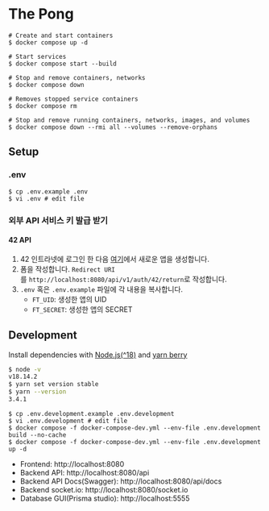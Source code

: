 # The Pong

```shell
# Create and start containers
$ docker compose up -d

# Start services
$ docker compose start --build

# Stop and remove containers, networks
$ docker compose down

# Removes stopped service containers
$ docker compose rm

# Stop and remove running containers, networks, images, and volumes
$ docker compose down --rmi all --volumes --remove-orphans
```

## Setup

### .env

```shell
$ cp .env.example .env
$ vi .env # edit file
```

### 외부 API 서비스 키 발급 받기

#### 42 API

1. 42 인트라넷에 로그인 한 다음 [여기](https://profile.intra.42.fr/oauth/applications/new)에서 새로운 앱을 생성합니다.
2. 폼을 작성합니다. `Redirect URI`를 `http://localhost:8080/api/v1/auth/42/return`로 작성합니다.
3. `.env` 혹은 `.env.example` 파일에 각 내용을 복사합니다.
   - `FT_UID`: 생성한 앱의 UID
   - `FT_SECRET`: 생성한 앱의 SECRET

## Development

Install dependencies with [Node.js(^18)](https://nodejs.org/) and [yarn berry](https://yarnpkg.com/getting-started/install)

```bash
$ node -v
v18.14.2
$ yarn set version stable
$ yarn --version
3.4.1
```

```shell
$ cp .env.development.example .env.development
$ vi .env.development # edit file
$ docker compose -f docker-compose-dev.yml --env-file .env.development build --no-cache
$ docker compose -f docker-compose-dev.yml --env-file .env.development up -d
```

- Frontend: http://localhost:8080
- Backend API: http://localhost:8080/api
- Backend API Docs(Swagger): http://localhost:8080/api/docs
- Backend socket.io: http://localhost:8080/socket.io
- Database GUI(Prisma studio): http://localhost:5555
